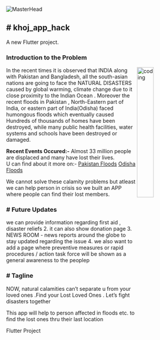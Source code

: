 ![MasterHead](https://c.tenor.com/6aSncIN19j8AAAAC/banner.gif)
<h2># khoj_app_hack</h2>

<p>A new Flutter project.</p>

<h3><b>Introduction to the Problem</b></h3>
<img align="right" alt="coding" width="30%" src="https://c.tenor.com/qY74aL5yWb0AAAAC/where-the-hell-am-i-where-am-i.gif" alt="">

<p>In the recent times it is observed that INDIA along with Pakistan and Bangladesh, all the south-asian nations are going to face the NATURAL DISASTERS caused by  global warming, climate change due to it close proximity to the Indian Ocean . Moreover the recent floods in Pakistan , North-Eastern part of India, or eastern part of India(Odisha) faced humongous floods which eventually caused Hundreds of thousands of homes have been destroyed, while many public health facilities, water systems and schools have been destroyed or damaged. 

<b>Recent Events Occured:-</b>
Almost 33 million people are displaced and many have lost their lives.  
U can find about it more on:-  <a href="http://www.emro.who.int/images/stories/Pakistans_2nd_sit_rep_final.pdf?ua=1">Pakistan Floods</a>  <a href="https://www.livemint.com/news/india/odisha-floods-over-4-67-lakh-affected-govt-prepares-for-next-spell-of-rain-11660787648585.html">Odisha Floods</a> 

We cannot solve these calamity problems but atleast we can help person in crisis so we built an APP where people can find their lost members.</p>



<h3><b># Future Updates</b></h3>

<p> we can provide information regarding first aid , disaster reliefs
2. it can also show donation page 
3. NEWS ROOM - news reports around the globe to stay updated regarding the issue 
4. we also want to add a page where preventive measures or rapid procedures / action task force will be shown as a general awareness to the peoplep</p>


<h3><b># Tagline</b></h3>

<p> NOW, natural calamities can’t separate u from your loved ones .Find your Lost Loved Ones . Let’s fight disasters together

 This app will help to person affected in floods etc.  to find the lost ones thru their last location
</p>


Flutter Project
